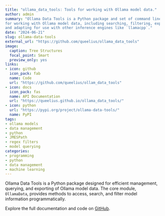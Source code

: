 ```yaml
---
title: "ollama_data_tools: Tools for working with Ollama model data."
author: admin
summary: "Ollama Data Tools is a Python package and set of command line tools
for working with Ollama model data, including searching, filtering, exporting,a
and adapting for use with other inference engines like `llamacpp`."
date: "2024-06-21"
slug: ollama-data-tools
external_url: "https://github.com/queelius/ollama_data_tools"
image:
  caption: Tree Structures
  focal_point: Smart
  preview_only: yes
links:
- icon: github
  icon_pack: fab
  name: Code
  url: "https://github.com/queelius/ollam_data_tools"
- icon: docs
  icon_pack: fas
  name: API Documentation
  url: "https://queelius.github.io/ollama_data_tools/"
- icon: python
  url: "https://pypi.org/project/ollama-data-tools/"
  name: PyPI
tags:
- ollama models
- data management
- python
- JMESPath
- regex filters
- model querying
categories:
- programming
- python
- data management
- machine learning
---
```


Ollama Data Tools is a Python package designed for efficient management, querying, and exporting of Ollama model data. The core module, `OllamaData`, provides methods to access, search, and filter model information programmatically.

Explore the full documentation and code on [GitHub](https://github.com/queelius/ollama_data_tools).